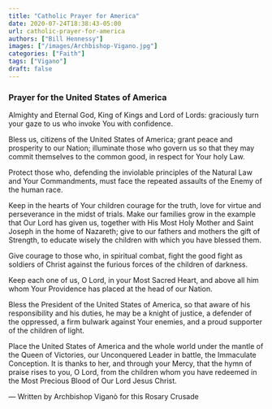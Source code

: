 ```yaml
---
title: "Catholic Prayer for America"
date: 2020-07-24T18:38:43-05:00
url: catholic-prayer-for-america
authors: ["Bill Hennessy"]
images: ["/images/Archbishop-Vigano.jpg"]
categories: ["Faith"]
tags: ["Vigano"]
draft: false
---
```


### Prayer for the United States of America

Almighty and Eternal God, King of Kings and Lord of Lords: graciously turn your gaze to us who invoke You with confidence.

Bless us, citizens of the United States of America; grant peace and prosperity to our Nation; illuminate those who govern us so that they may commit themselves to the common good, in respect for Your holy Law.

Protect those who, defending the inviolable principles of the Natural Law and Your Commandments, must face the repeated assaults of the Enemy of the human race.

Keep in the hearts of Your children courage for the truth, love for virtue and perseverance in the midst of trials.
Make our families grow in the example that Our Lord has given us, together with His Most Holy Mother and Saint Joseph in the home of Nazareth; give to our fathers and mothers the gift of Strength, to educate wisely the children with which you have blessed them.

Give courage to those who, in spiritual combat, fight the good fight as soldiers of Christ against the furious forces of the children of darkness.

Keep each one of us, O Lord, in your Most Sacred Heart, and above all him whom Your Providence has placed at the head of our Nation.

Bless the President of the United States of America, so that aware of his responsibility and his duties, he may be a knight of justice, a defender of the oppressed, a firm bulwark against Your enemies, and a proud supporter of the children of light.

Place the United States of America and the whole world under the mantle of the Queen of Victories, our Unconquered Leader in battle, the Immaculate Conception. It is thanks to her, and through your Mercy, that the hymn of praise rises to you, O Lord, from the children whom you have redeemed in the Most Precious Blood of Our Lord Jesus Christ.


— Written by Archbishop Viganò for this Rosary Crusade

